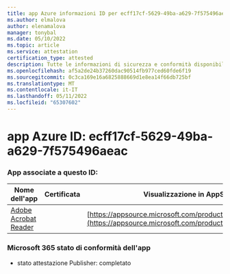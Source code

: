 ```yaml
---
title: app Azure informazioni ID per ecff17cf-5629-49ba-a629-7f575496aeac
ms.author: elmalova
author: elenamalova
manager: tonybal
ms.date: 05/10/2022
ms.topic: article
ms.service: attestation
certification_type: attested
description: Tutte le informazioni di sicurezza e conformità disponibili per ecff17cf-5629-49ba-a629-7f575496aeac.
ms.openlocfilehash: af5a2de24b37260dac90514fb977ced60fde6f19
ms.sourcegitcommit: 0c3ca169e16a6825888669d1e8ea14f66db725bf
ms.translationtype: MT
ms.contentlocale: it-IT
ms.lasthandoff: 05/11/2022
ms.locfileid: "65307602"
---
```

# <a name="azure-app-id-ecff17cf-5629-49ba-a629-7f575496aeac"></a>app Azure ID: ecff17cf-5629-49ba-a629-7f575496aeac


### <a name="apps-associated-with-this-id"></a>App associate a questo ID:
| **Nome dell'app** | **Certificata** | **Visualizzazione in AppSource** |
|--------------|---------------|-----------------------|
| [Adobe Acrobat Reader](../forward/WA200002564.md) |  | [https://appsource.microsoft.com/product/office/WA200002564](https://appsource.microsoft.com/product/office/WA200002564) |

### <a name="microsoft-365-app-compliance-status"></a>Microsoft 365 stato di conformità dell'app
- stato attestazione Publisher: completato

